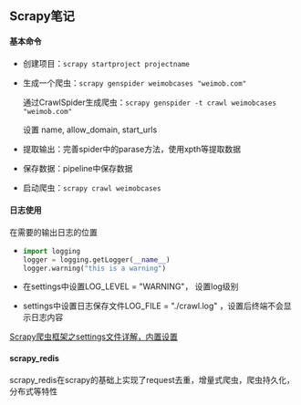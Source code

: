## Scrapy笔记

#### 基本命令

- 创建项目：`scrapy startproject projectname`

- 生成一个爬虫：`scrapy genspider weimobcases "weimob.com"`

  通过CrawlSpider生成爬虫：`scrapy genspider -t crawl weimobcases "weimob.com"`

  设置 name, allow_domain, start_urls

- 提取输出：完善spider中的parase方法，使用xpth等提取数据

- 保存数据：pipeline中保存数据

- 启动爬虫：`scrapy crawl weimobcases`

#### 日志使用

在需要的输出日志的位置

- ```python
  import logging
  logger = logging.getLogger(__name__)
  logger.warning("this is a warning")
  ```

- 在settings中设置LOG_LEVEL = "WARNING"， 设置log级别
- settings中设置日志保存文件LOG_FILE = "./crawl.log" ，设置后终端不会显示日志内容

[Scrapy爬虫框架之settings文件详解，内置设置](https://www.cnblogs.com/yoyowin/p/12165538.html)

#### scrapy_redis

scrapy_redis在scrapy的基础上实现了request去重，增量式爬虫，爬虫持久化，分布式等特性